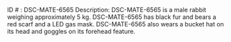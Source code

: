 ID # : DSC-MATE-6565
Description: DSC-MATE-6565 is a male rabbit weighing approximately 5 kg. DSC-MATE-6565 has black fur and bears a red scarf and a LED gas mask. DSC-MATE-6565 also wears a bucket hat on its head and goggles on its forehead feature.